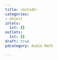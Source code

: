 ```yaml
---
title: rmstodb~
categories:
- object
inlets:
  1st: {}
outlets:
  1st: {}
draft: true
pdcategory: Audio Math

---
```

